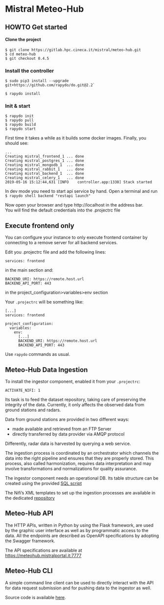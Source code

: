 # Mistral Meteo-Hub

## HOWTO Get started

#### Clone the project

```
$ git clone https://gitlab.hpc.cineca.it/mistral/meteo-hub.git
$ cd meteo-hub
$ git checkout 0.4.5
```

### Install the controller

```
$ sudo pip3 install --upgrade git+https://github.com/rapydo/do.git@2.2`

$ rapydo install
```

### Init & start

```
$ rapydo init
$ rapydo pull
$ rapydo build
$ rapydo start
```

First time it takes a while as it builds some docker images. Finally, you should see:

```
...
Creating mistral_frontend_1 ... done
Creating mistral_postgres_1 ... done
Creating mistral_mongodb_1  ... done
Creating mistral_rabbit_1   ... done
Creating mistral_backend_1  ... done
Creating mistral_celery_1   ... done
2019-05-16 15:12:44,631 [INFO    controller.app:1338] Stack started
```

In dev mode you need to start api service by hand. Open a terminal and run  
`$ rapydo shell backend "restapi launch"`

Now open your browser and type http://localhost in the address bar.  
You will find the default credentials into the .projectrc file

## Execute frontend only

You can configure your instance to only execute frontend container by connecting to a remove server for all backend services.

Edit you .projectrc file and add the following lines:

```
services: frontend
```

in the main section and:

```
BACKEND_URI: https://remote.host.url
BACKEND_API_PORT: 443
```

in the project_configuration>variables>env section

Your `.projectrc` will be something like:

```
[...]
services: frontend

project_configuration:
  variables:
    env:
      [...]
      BACKEND_URI: https://remote.host.url
      BACKEND_API_PORT: 443
```

Use `rapydo` commands as usual.

## Meteo-Hub Data Ingestion

To install the ingestor component, enabled it from your `.projectrc`:

```
ACTIVATE_NIFI: 1
```

Its task is to feed the dataset repository, taking care of preserving the integrity of the data.
Currently, it only affects the observed data from ground stations and radars.

Data from ground stations are provided in two different ways:

- made available and retrieved from an FTP Server
- directly transferred by data provider via AMQP protocol

Differently, radar data is harvested by querying a web service.

The ingestion process is coordinated by an orchestrator which channels the data into the right pipeline and ensures that
they are properly stored. This process, also called harmonization, requires data interpretation and may
involve transformations and normalizations for quality assurance.

The ingestor component needs an operational DB. Its table structure can be created using the provided [SQL script](https://gitlab.hpc.cineca.it/mistral/meteo-hub-ingestion/-/blob/master/nifi_db_create_script.sql)

The Nifi’s XML templates to set up the ingestion processes are available in the dedicated [repository](https://gitlab.hpc.cineca.it/mistral/meteo-hub-ingestion)

## Meteo-Hub API

The HTTP APIs, written in Python by using the Flask framework, are used by the graphic user interface
as well as by programmatic access to the data. All the endpoints are described as OpenAPI specifications
by adopting the Swagger framework.

The API specifications are available at  
https://meteohub.mistralportal.it:7777

## Meteo-Hub CLI

A simple command line client can be used to directly interact with the API for data request submission and for pushing
data to the ingestor as well.

Source code is available [here](https://gitlab.hpc.cineca.it/mistral/meteo-hub-cli).
